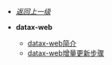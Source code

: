 - [*返回上一级*](/_sidebar.md)
- **datax-web**

    - [datax-web简介](/datax-web/datax-web简介/README.md)
    - [datax-web增量更新步骤](/datax-web/datax-web增量更新步骤/README.md)
